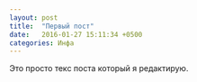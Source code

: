 ```yaml
---
layout: post
title:  "Первый пост"
date:   2016-01-27 15:11:34 +0500
categories: Инфа
---
```

Это просто текс поста который я редактирую.

[jekyll-docs]: http://jekyllrb.com/docs/home
[jekyll-gh]:   https://github.com/jekyll/jekyll
[jekyll-talk]: https://talk.jekyllrb.com/

